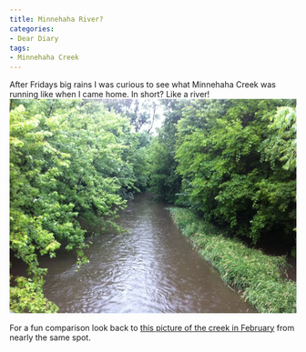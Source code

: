 ```yaml
---
title: Minnehaha River?
categories:
- Dear Diary
tags:
- Minnehaha Creek
---
```


After Fridays big rains I was curious to see what Minnehaha Creek was running like when I came home. In short? Like a river!
[![](/assets/posts/2011/minnehaha-river.jpg)](http://thingelstad.com/s/minnehaha-river/photo13-4/img)

For a fun comparison look back to [this picture of the creek in February](/thingelstad/february-minnehaha-creek-at-dusk) from nearly the same spot.

